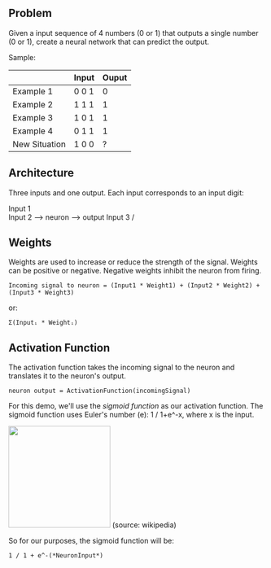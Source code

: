 ## Problem

Given a input sequence of 4 numbers (0 or 1) that outputs a single number (0 or 1),
create a neural network that can predict the output.

Sample:

|               | Input | Ouput |
| --            | --    | --    |
| Example 1     | 0 0 1 | 0     |
| Example 2     | 1 1 1 | 1     |
| Example 3     | 1 0 1 | 1     |
| Example 4     | 0 1 1 | 1     |
| New Situation | 1 0 0 | ?     |

## Architecture

Three inputs and one output. Each input corresponds to an input digit:

Input 1 \
Input 2  --> neuron --> output
Input 3 /

## Weights

Weights are used to increase or reduce the strength of the signal.
Weights can be positive or negative. Negative weights inhibit the neuron from firing.

```
Incoming signal to neuron = (Input1 * Weight1) + (Input2 * Weight2) + (Input3 * Weight3)
```

or:

```
Σ(Inputᵢ * Weightᵢ)
```

## Activation Function

The activation function takes the incoming signal to the neuron and translates it 
to the neuron's output.

```
neuron output = ActivationFunction(incomingSignal)
```

For this demo, we'll use the *sigmoid function* as our activation function.
The sigmoid function uses Euler's number (e): 1 / 1+e^-x, where x is the input.

<img height="200" src="https://upload.wikimedia.org/wikipedia/commons/thumb/8/88/Logistic-curve.svg/640px-Logistic-curve.svg.png" />  
(source: wikipedia)

So for our purposes, the sigmoid function will be:

```
1 / 1 + e^-(*NeuronInput*)
```

